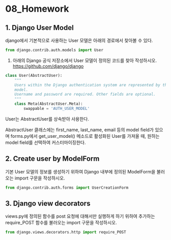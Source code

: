 # 08_Homework

## 1. Django User Model 
django에서 기본적으로 사용하는 User 모델은 아래의 경로에서 찾아볼 수 있다.

```python
from django.contrib.auth.models import User
```

1) 아래의 Django 공식 저장소에서 User 모델이 정의된 코드를 찾아 작성하시오. https://github.com/django/django

```python
class User(AbstractUser):
    """
    Users within the Django authentication system are represented by this
    model.
    Username and password are required. Other fields are optional.
    """
    class Meta(AbstractUser.Meta):
        swappable = 'AUTH_USER_MODEL'
```

User는 AbstractUser를 상속받아 사용한다.

AbstractUser 클래스에는 first_name, last_name, email 등의 model field가 있으며 forms.py에서 get_user_model() 메소드로 활성화된 User를 가져올 때, 원하는 model field를 선택하여 커스터마이징한다.

## 2. Create user by ModelForm 

기본 User 모델의 정보를 생성하기 위하여 Django 내부에 정의된 ModelForm을
불러오는 import 구문을 작성하시오.

```python
from django.contrib.auth.forms import UserCreationForm
```



## 3. Django view decorators
views.py에 정의된 함수를 post 요청에 대해서만 실행하게 하기 위하여 추가하는
require_POST 함수를 불러오는 import 구문을 작성하시오.

```python
from django.views.decorators.http import require_POST
```